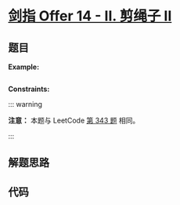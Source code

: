 # [剑指 Offer 14 - II. 剪绳子 II](https://leetcode.cn/problems/jian-sheng-zi-ii-lcof/)

## 题目

**Example:**

```

```

**Constraints:**

::: warning

**注意：** 本题与 LeetCode [第 343 题](./0343.md) 相同。

:::

## 解题思路

## 代码

```javascript

```
